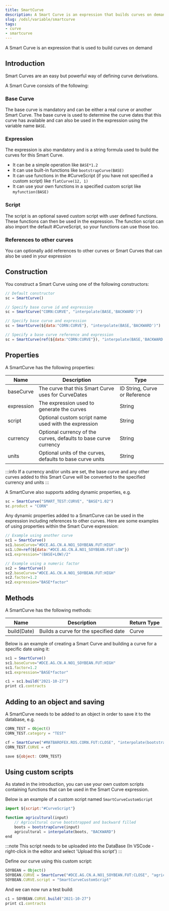 ```yaml
---
title: SmartCurve
description: A Smart Curve is an expression that builds curves on demand
slug: /odsl/variable/smartcurve
tags:
- curve
- smartcurve
---
```


A Smart Curve is an expression that is used to build curves on demand

## Introduction
Smart Curves are an easy but powerful way of defining curve derivations.

A Smart Curve consists of the following:

### Base Curve
The base curve is mandatory and can be either a real curve or another Smart Curve.
The base curve is used to determine the curve dates that this curve has available and can also be used in the expression using the variable name ```BASE```.

### Expression
The expression is also mandatory and is a string formula used to build the curves for this Smart Curve.

* It can be a simple operation like ```BASE*1.2```
* It can use built-in functions like ```bootstrapCurve(BASE)```
* It can use functions in the #CurveScript (if you have not specified a custom script) like ```flatCurve(12, 1)```
* It can use your own functions in a specified custom script like ```myfunction(BASE)```

### Script
The script is an optional saved custom script with user defined functions. 
These functions can then be used in the expression.
The function script can also import the default #CurveScript, so your functions can use those too.

### References to other curves
You can optionally add references to other curves or Smart Curves that can also be used in your expression

## Construction

You construct a Smart Curve using one of the following constructors:

```js
// Default constructor
sc = SmartCurve()

// Specify base curve id and expression
sc = SmartCurve("CORN:CURVE", "interpolate(BASE,'BACKWARD')")

// Specify base curve and expression
sc = SmartCurve(${data:"CORN:CURVE"}, "interpolate(BASE,'BACKWARD')")

// Specify a base curve reference and expression
sc = SmartCurve(ref(${data:"CORN:CURVE"}), "interpolate(BASE,'BACKWARD')")
```

## Properties

A SmartCurve has the following properties:

|**Name**|**Description**|**Type**|
|-|-|-|
|baseCurve|The curve that this Smart Curve uses for CurveDates|ID String, Curve or Reference|
|expression|The expression used to generate the curves|String|
|script|Optional custom script name used with the expression|String|
|currency|Optional currency of the curves, defaults to base curve currency|String|
|units|Optional units of the curves, defaults to base curve units|String|

:::info
If a currency and/or units are set, the base curve and any other curves added to this Smart Curve will be converted to the specified currency and units
:::

A SmartCurve also supports adding dynamic properties, e.g.

```js
sc = SmartCurve("SMART_TEST:CURVE", "BASE*1.02")
sc.product = "CORN"
```

Any dynamic properties added to a SmartCurve can be used in the expression including references to other curves.
Here are some examples of using properties within the Smart Curve expression:

```js
// Example using another curve
sc1 = SmartCurve()
sc1.baseCurve="#DCE.AG.CN.A.NO1_SOYBEAN.FUT:HIGH"
sc1.LOW=ref(${data:"#DCE.AG.CN.A.NO1_SOYBEAN.FUT:LOW"})
sc1.expression="(BASE+LOW)/2"

// Example using a numeric factor
sc2 = SmartCurve()
sc2.baseCurve="#DCE.AG.CN.A.NO1_SOYBEAN.FUT:HIGH"
sc2.factor=1.2
sc2.expression="BASE*factor"
```

## Methods

A SmartCurve has the following methods:

|**Name**|**Description**|**Return Type**|
|-|-|-|
|build(Date)|Builds a curve for the specified date|Curve|

Below is an example of creating a Smart Curve and building a curve for a specific date using it:

```js
sc1 = SmartCurve()
sc1.baseCurve="#DCE.AG.CN.A.NO1_SOYBEAN.FUT:HIGH"
sc1.factor=1.2
sc1.expression="BASE*factor"

c1 = sc1.build("2021-10-27")
print c1.contracts
```

## Adding to an object and saving
A SmartCurve needs to be added to an object in order to save it to the database, e.g.

```js
CORN_TEST = Object()
CORN_TEST.category = "TEST"

cf = SmartCurve("#MATBAROFEX.ROS.CORN.FUT:CLOSE", "interpolate(bootstrapCurve(BASE),'BACKWARD')")
CORN_TEST.CURVE = cf

save ${object: CORN_TEST}
```

## Using custom scripts
As stated in the introduction, you can use your own custom scripts containing functions that can be used in the Smart Curve expression.

Below is an example of a custom script named ```SmartCurveCustomScript```

```js
import ${script:"#CurveScript"}

function agricultural(input)
    // Agricultural curve bootstrapped and backward filled
    boots = bootstrapCurve(input)
    agricultural = interpolate(boots, "BACKWARD")
end
```

:::note
This script needs to be uploaded into the DataBase (In VSCode - right-click in the editor and select 'Upload this script')
:::

Define our curve using this custom script:

```js
SOYBEAN = Object()
SOYBEAN.CURVE = SmartCurve("#DCE.AG.CN.A.NO1_SOYBEAN.FUT:CLOSE", "agricultural(BASE)")
SOYBEAN.CURVE.script = "SmartCurveCustomScript"
```

And we can now run a test build:

```js
c1 = SOYBEAN.CURVE.build("2021-10-27")
print c1.contracts
```
